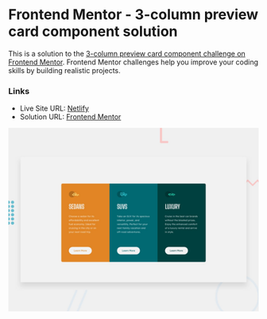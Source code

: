 # Frontend Mentor - 3-column preview card component solution

This is a solution to the [3-column preview card component challenge on Frontend Mentor](https://www.frontendmentor.io/challenges/3column-preview-card-component-pH92eAR2-). Frontend Mentor challenges help you improve your coding skills by building realistic projects.

### Links

- Live Site URL: [Netlify](https://frontendmentor-solutions.netlify.app/3-column-preview-card-component/)
- Solution URL: [Frontend Mentor](https://www.frontendmentor.io/solutions/three-column-preview-card-component-g6NOv3yi98)

![This is an image](./design/desktop-preview.jpg)
